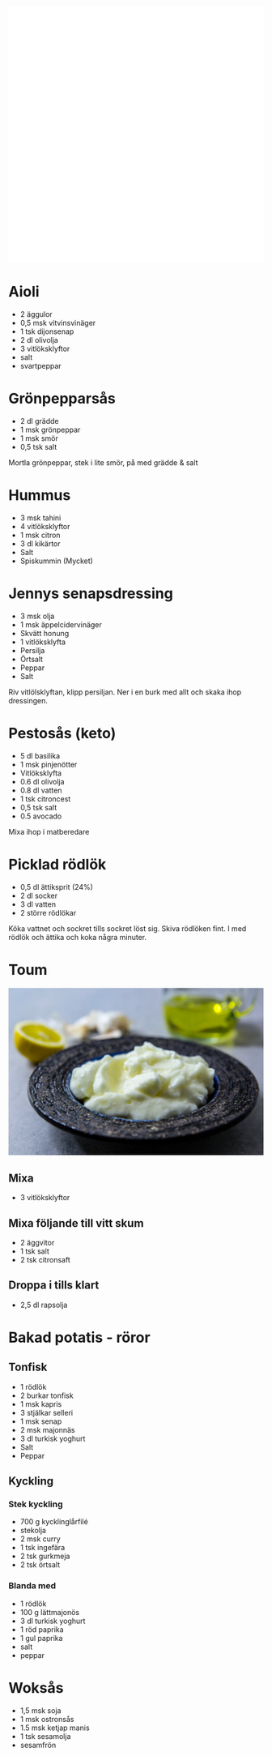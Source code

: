 [<img src="/assets/images/home1_i.png">](http://192.168.86.19)

<script>
let a = document.querySelectorAll('[href*="http://192.168.86.19"]')[0];
a.href = document.referrer;
setTimeout(function() { document.location.href = "http://192.168.86.19"; }, 30*60000);
</script>

# Aioli

* 2 äggulor
* 0,5 msk vitvinsvinäger
* 1 tsk dijonsenap
* 2 dl olivolja
* 3 vitlöksklyftor
* salt
* svartpeppar

# Grönpepparsås

* 2 dl grädde
* 1 msk grönpeppar
* 1 msk smör
* 0,5 tsk salt

Mortla grönpeppar, stek i lite smör, på med grädde & salt

# Hummus

* 3 msk tahini
* 4 vitlöksklyftor
* 1 msk citron
* 3 dl kikärtor
* Salt
* Spiskummin (Mycket)

# Jennys senapsdressing

* 3 msk olja
* 1 msk äppelcidervinäger
* Skvätt honung
* 1 vitlöksklyfta
* Persilja
* Örtsalt
* Peppar
* Salt

Riv vitlölsklyftan, klipp persiljan. Ner i en burk med allt och skaka ihop dressingen.

# Pestosås (keto)

* 5 dl basilika
* 1 msk pinjenötter
* Vitlöksklyfta
* 0.6 dl olivolja
* 0.8 dl vatten
* 1 tsk citroncest
* 0,5 tsk salt
* 0.5 avocado

Mixa ihop i matberedare

# Picklad rödlök

* 0,5 dl ättiksprit (24%)
* 2 dl socker
* 3 dl vatten
* 2 större rödlökar

Köka vattnet och sockret tills sockret löst sig.
Skiva rödlöken fint.
I med rödlök och ättika och koka några minuter.
# Toum

![Toum](assets/images/toum.webp)

## Mixa

* 3 vitlöksklyftor

## Mixa följande till vitt skum

* 2 äggvitor
* 1 tsk salt
* 2 tsk citronsaft

## Droppa i tills klart

* 2,5 dl rapsolja

# Bakad potatis - röror

## Tonfisk

* 1 rödlök
* 2 burkar tonfisk
* 1 msk kapris
* 3 stjälkar selleri
* 1 msk senap
* 2 msk majonnäs
* 3 dl turkisk yoghurt
* Salt
* Peppar

## Kyckling

### Stek kyckling 
* 700 g kycklinglårfilé
* stekolja
* 2 msk curry
* 1 tsk ingefära
* 2 tsk gurkmeja
* 2 tsk örtsalt

### Blanda med
* 1 rödlök
* 100 g lättmajonös
* 3 dl turkisk yoghurt
* 1 röd paprika
* 1 gul paprika
* salt
* peppar

# Woksås

* 1,5 msk soja 
* 1 msk ostronsås
* 1.5 msk ketjap manis 
* 1 tsk sesamolja 
* sesamfrön
